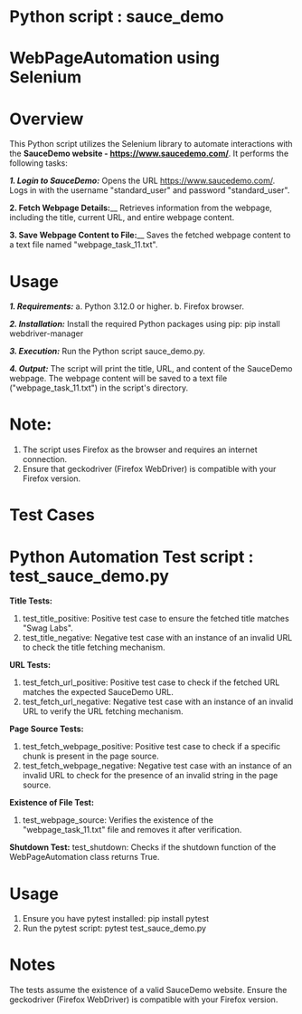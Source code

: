# Python script : sauce_demo 
# WebPageAutomation using Selenium
# Overview
This Python script utilizes the Selenium library to automate interactions with the **SauceDemo website  - https://www.saucedemo.com/**. It performs the following tasks:

**_1. Login to SauceDemo:_**
  Opens the URL https://www.saucedemo.com/.
  Logs in with the username "standard_user" and password "standard_user".

**2. Fetch Webpage Details:**__
  Retrieves information from the webpage, including the title, current URL, and entire webpage content.

**3. Save Webpage Content to File:**__
  Saves the fetched webpage content to a text file named "webpage_task_11.txt".

# Usage
_**1. Requirements:**_
a. Python 3.12.0 or higher.
b. Firefox browser.

_**2. Installation:**_
 Install the required Python packages using pip:
 pip install webdriver-manager
 
_**3. Execution:**_
  Run the Python script sauce_demo.py.

_**4. Output:**_
  The script will print the title, URL, and content of the SauceDemo webpage.
  The webpage content will be saved to a text file ("webpage_task_11.txt") in the script's directory.


# Note:
1. The script uses Firefox as the browser and requires an internet connection.
2. Ensure that geckodriver (Firefox WebDriver) is compatible with your Firefox version.


# Test Cases
# Python Automation Test script : test_sauce_demo.py 

**Title Tests:**
1. test_title_positive: Positive test case to ensure the fetched title matches "Swag Labs".
2. test_title_negative: Negative test case with an instance of an invalid URL to check the title fetching mechanism.

**URL Tests:**
1. test_fetch_url_positive: Positive test case to check if the fetched URL matches the expected SauceDemo URL.
2. test_fetch_url_negative: Negative test case with an instance of an invalid URL to verify the URL fetching mechanism.

**Page Source Tests:**
1. test_fetch_webpage_positive: Positive test case to check if a specific chunk is present in the page source.
2. test_fetch_webpage_negative: Negative test case with an instance of an invalid URL to check for the presence of an invalid string in the page source.

**Existence of File Test:**
1. test_webpage_source: Verifies the existence of the "webpage_task_11.txt" file and removes it after verification.

**Shutdown Test:**
test_shutdown: Checks if the shutdown function of the WebPageAutomation class returns True.

# Usage
1. Ensure you have pytest installed:
      pip install pytest
2. Run the pytest script:
      pytest test_sauce_demo.py
   
# Notes
The tests assume the existence of a valid SauceDemo website.
Ensure the geckodriver (Firefox WebDriver) is compatible with your Firefox version.
